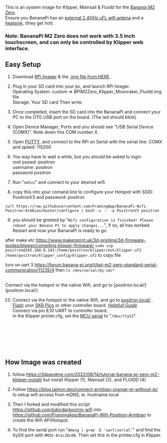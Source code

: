 This is an system image for Klipper, Mainsail & Fluidd for the [Bananpi M2 Zero](https://wiki.banana-pi.org/Banana_Pi_BPI-M2_ZERO).<br>
Ensure you BananaPi has an [external 2.4GHz uFL wifi antena](https://thepihut.com/products/2-4ghz-mini-flexible-wifi-antenna-with-ufl-connector) and a [heatsink](https://thepihut.com/products/raspberry-pi-heatsink), (they get hot).
### Note:  BananaPi M2 Zero does not work with 3.5 Inch touchscreen, and can only be controlled by Klipper web interface.


## Easy Setup
1) Download [RPi Imager](https://downloads.raspberrypi.org/imager/imager_latest.exe) & the [.img file from HERE](https://www.dropbox.com/s/jpkm9mvmaxfamzs/BPIM2Zero_Klipper_Moonraker_Fluidd.img?dl=0).
   
2) Plug in your SD card into your pc, and launch RPi Imager.<br>
Operating System: custom => BPIM2Zero_Klipper_Moonraker_Fluidd.img file<br>
Storage: Your SD card
Then write.

3) Once completed, insert the SD card into the BananaPi and connect your PC to the OTG USB port on the board. (The led should blink)

4) Open Device Manager, Ports and you should see "USB Serial Device (COMX)". Note down this COM number X.
   
5) Open [PUTTY](https://www.putty.org/), and connect to the RPi on Serial with the serial line: COMX   and speed: 115200
   
6) You way have to wait a while, but you should be asked to login<br>
root psswd: positron<br>
username: positron<br>
password positron<br>

7) Run "`nmtui`" and connect to your desired wifi.
   
8) copy this into your comand line to configure your Hotspot with SSID: PositronV3  and  password: positron
```
curl https://raw.githubusercontent.com/FramingApp/BananaPi-Wifi-Positron-Armbian/master/configure | bash -s -- -a PositronV3 positron

```

9) you should be greeted by "`Wifi configuration is finished! Please reboot your Banana Pi to apply changes...`", if so, all has worked. Restart and now your BananaPi is ready to go.


after make etc https://www.makenprint.uk/3d-printing/3d-firmware-guides/klipper/compiling-klipper-firmware/
`sudo scp positron@192.168.0.143:/home/positron/klipper/out/klipper.uf2 /home/positron/klipper_config/klipper.uf2` to copy file

turn on uart 3
https://forum.banana-pi.org/t/bpi-m2-zero-standard-serial-communication/11235/4
then 
`ls /dev/serial/by-id/*`

<br>
Connect via the hotspot or the native Wifi, and go to [positron.local/](positron.local/)

10) Connect via the hotspot or the native Wifi, and go to [positron.local/](positron.local/) .<br>
[Flash](https://youtu.be/YA3_YZjOq-A?t=859) your [SKR Pico](https://github.com/bigtreetech/SKR-Pico/blob/master/BTT%20SKR%20Pico%20V1.0%20Instruction%20Manual.pdf) or other controller board.  *[Helpfull Guide](https://www.makenprint.uk/3d-printing/3d-firmware-guides/klipper/compiling-klipper-firmware/)*<br>
Connect via pin 8,10 UART to controller board.<br>
In the Klipper printer.cfg, set the [MCU serial](https://www.klipper3d.org/Config_Reference.html#mcu) to "`/dev/ttyS3`".
<br>
<br>
<br>
<br>
<br>



## How Image was created



1)  follow https://3dpandme.com/2022/08/14/tutorial-banana-pi-zero-m2-klipper-install/
   but install Klipper (1), Mainsail (2), and FLUIDD (4)

2) Follow https://blog.jaimyn.dev/connect-armbian-orange-pi-without-ip/ to setup wifi access from mDNS, ie. hostname.local

3) Then I forked and modified this script https://github.com/lukicdarkoo/rpi-wifi into https://github.com/FramingApp/BananaPi-Wifi-Positron-Armbian to create the Wifi AP/Hotspot.

4) To find the serial port run "`dmesg | grep -E 'uart|serial'`" and find the ttySX port with `MMIO 0x1c28c00`. Then set this in the printer.cfg in Klipper.
